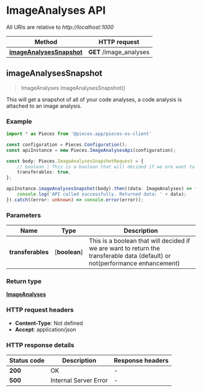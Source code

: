 # ImageAnalyses API

All URIs are relative to *http://localhost:1000*

Method | HTTP request
------------- | -------------
[**imageAnalysesSnapshot**](ImageAnalysesApi#imageanalysessnapshot) | **GET** /image_analyses


## **imageAnalysesSnapshot**
> ImageAnalyses imageAnalysesSnapshot()

This will get a snapshot of all of your code analyses, a code analysis is attached to an image analysis.

### Example

```typescript
import * as Pieces from '@pieces.app/pieces-os-client'

const configuration = Pieces.Configuration();
const apiInstance = new Pieces.ImageAnalysesApi(configuration);

const body: Pieces.ImageAnalysesSnapshotRequest = {
    // boolean | This is a boolean that will decided if we are want to return the transferable data (default) or not(performance enhancement) (optional)
    transferables: true,
};

apiInstance.imageAnalysesSnapshot(body).then((data: ImageAnalyses) => {
    console.log('API called successfully. Returned data: ' + data);
}).catch((error: unknown) => console.error(error));
```

### Parameters

Name | Type | Description
------------- | ------------- | ------------- 
 **transferables** | [**boolean**] | This is a boolean that will decided if we are want to return the transferable data (default) or not(performance enhancement) | (optional) defaults to undefined


### Return type

[**ImageAnalyses**](../models/ImageAnalyses)

### HTTP request headers

- **Content-Type**: Not defined
- **Accept**: application/json


### HTTP response details
| Status code | Description | Response headers
|-------------|-------------|------------------
**200** | OK |  -  |
**500** | Internal Server Error |  -  |


